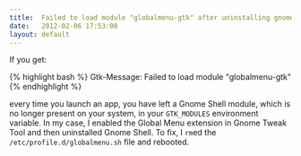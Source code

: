 ```yaml
---
title:  Failed to load module "globalmenu-gtk" after uninstalling gnome-shell
date:   2012-02-06 17:53:00
layout: default
---
```


If you get:

{% highlight bash %}
Gtk-Message: Failed to load module "globalmenu-gtk"
{% endhighlight %}

every time you launch an app, you have left a Gnome Shell module, which is no longer present on your system, in your `GTK_MODULES` environment variable. In my case, I enabled the Global Menu extension in Gnome Tweak Tool and then uninstalled Gnome Shell. To fix, I `rm`ed the `/etc/profile.d/globalmenu.sh` file and rebooted.
